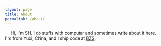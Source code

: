 ```yaml
---
layout: page
title: About
permalink: /about/
---
```


&ensp;&ensp; Hi, I'm SH. I do stuffs with computer and sometimes write about it here.
      I'm from Yuxi, China, and I ship code at <a href="#">BZS</a>.
